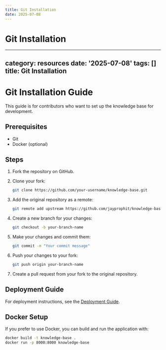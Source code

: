 ```yaml
---
title: Git Installation
date: 2025-07-08
---
```


# Git Installation

---
category: resources
date: '2025-07-08'
tags: []
title: Git Installation
---

# Git Installation Guide

This guide is for contributors who want to set up the knowledge base for development.

## Prerequisites

- Git
- Docker (optional)

## Steps

1. Fork the repository on GitHub.

2. Clone your fork:

   ```bash
   git clone https://github.com/your-username/knowledge-base.git
   ```

3. Add the original repository as a remote:

   ```bash
   git remote add upstream https://github.com/jayprophit/knowledge-base.git
   ```

4. Create a new branch for your changes:

   ```bash
   git checkout -b your-branch-name
   ```

5. Make your changes and commit them:

   ```bash
   git commit -m "Your commit message"
   ```

6. Push your changes to your fork:

   ```bash
   git push origin your-branch-name
   ```

7. Create a pull request from your fork to the original repository.

## Deployment Guide

For deployment instructions, see the [Deployment Guide](../deployment/deployment_guide.md).

## Docker Setup

If you prefer to use Docker, you can build and run the application with:

```bash
docker build -t knowledge-base .
docker run -p 8000:8000 knowledge-base

